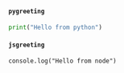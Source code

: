 #### `pygreeting`
``` python
print("Hello from python")
```

#### `jsgreeting`
``` node
console.log("Hello from node")
```
